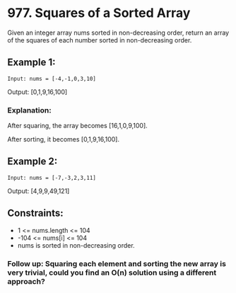 # 977. Squares of a Sorted Array

Given an integer array nums sorted in non-decreasing order, return an array of the squares of each number sorted in non-decreasing order.

 

## Example 1:

<code>Input: nums = [-4,-1,0,3,10]</code>

Output: [0,1,9,16,100]

### Explanation: 

After squaring, the array becomes [16,1,0,9,100].

After sorting, it becomes [0,1,9,16,100].

## Example 2:

<code>Input: nums = [-7,-3,2,3,11]</code>

Output: [4,9,9,49,121]
 

## Constraints:

* 1 <= nums.length <= 104
* -104 <= nums[i] <= 104
* nums is sorted in non-decreasing order.
 

### Follow up: Squaring each element and sorting the new array is very trivial, could you find an O(n) solution using a different approach?